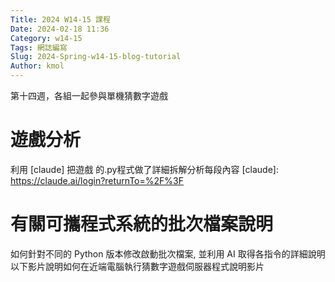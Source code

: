 ```yaml
---
Title: 2024 W14-15 課程
Date: 2024-02-18 11:36
Category: w14-15
Tags: 網誌編寫
Slug: 2024-Spring-w14-15-blog-tutorial
Author: kmol
---
```


第十四週，各組一起參與單機猜數字遊戲

<!-- PELICAN_END_SUMMARY -->

# 遊戲分析
利用 [claude] 把遊戲 的.py程式做了詳細拆解分析每段內容
[claude]: https://claude.ai/login?returnTo=%2F%3F

# 有關可攜程式系統的批次檔案說明
如何針對不同的 Python 版本修改啟動批次檔案, 並利用 AI 取得各指令的詳細說明 以下影片說明如何在近端電腦執行猜數字遊戲伺服器程式說明影片